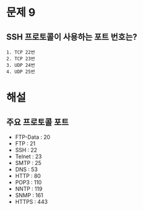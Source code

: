 # 문제 9
## SSH 프로토콜이 사용하는 포트 번호는?
	1. TCP 22번  
	2. TCP 23번
	3. UDP 24번
	4. UDP 25번

# 해설
## 주요 프로토콜 포트
- FTP-Data : 20
- FTP : 21
- SSH : 22
- Telnet : 23
- SMTP : 25
- DNS : 53
- HTTP : 80
- POP3 : 110
- NNTP : 119
- SNMP : 161
- HTTPS : 443
	
<!--stackedit_data:
eyJoaXN0b3J5IjpbMjQ5MDA5NjQ0XX0=
-->